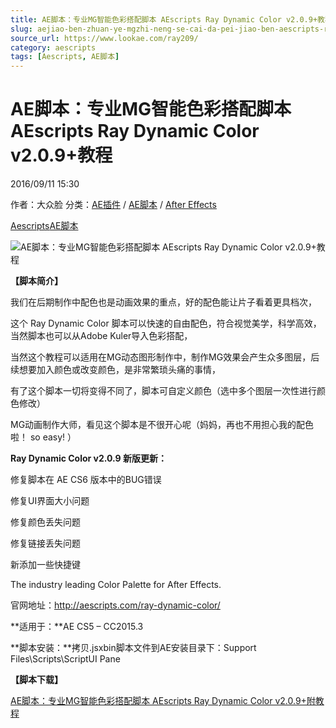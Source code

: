 ```yaml
---
title: AE脚本：专业MG智能色彩搭配脚本 AEscripts Ray Dynamic Color v2.0.9+教程
slug: aejiao-ben-zhuan-ye-mgzhi-neng-se-cai-da-pei-jiao-ben-aescripts-ray-dynamic-color-v2-0-9-jiao-cheng
source_url: https://www.lookae.com/ray209/
category: aescripts
tags: [Aescripts, AE脚本]
---
```

# AE脚本：专业MG智能色彩搭配脚本 AEscripts Ray Dynamic Color v2.0.9+教程

2016/09/11 15:30

作者：大众脸
分类：[AE插件](https://www.lookae.com/after-effects/aechajian/) / [AE脚本](https://www.lookae.com/after-effects/aescripts/) / [After Effects](https://www.lookae.com/after-effects/)

[Aescripts](https://www.lookae.com/tag/aescripts/)[AE脚本](https://www.lookae.com/tag/ae%e8%84%9a%e6%9c%ac/)

![AE脚本：专业MG智能色彩搭配脚本 AEscripts Ray Dynamic Color v2.0.9+教程](https://www.lookae.com/wp-content/uploads/2015/04/Ray-Dynamic-Color.jpg "AE脚本：专业MG智能色彩搭配脚本 AEscripts Ray Dynamic Color v2.0.9+教程-LookAE.com")

**【脚本简介】**

我们在后期制作中配色也是动画效果的重点，好的配色能让片子看着更具档次，

这个 Ray Dynamic Color 脚本可以快速的自由配色，符合视觉美学，科学高效，当然脚本也可以从Adobe Kuler导入色彩搭配，

当然这个教程可以适用在MG动态图形制作中，制作MG效果会产生众多图层，后续想要加入颜色或改变颜色，是非常繁琐头痛的事情，

有了这个脚本一切将变得不同了，脚本可自定义颜色（选中多个图层一次性进行颜色修改）

MG动画制作大师，看见这个脚本是不很开心呢（妈妈，再也不用担心我的配色啦！ so easy! ）

**Ray Dynamic Color v2.0.9 新版更新：**

修复脚本在 AE CS6 版本中的BUG错误

修复UI界面大小问题

修复颜色丢失问题

修复链接丢失问题

新添加一些快捷键

The industry leading Color Palette for After Effects.

官网地址：http://aescripts.com/ray-dynamic-color/

**适用于：**AE CS5 – CC2015.3

**脚本安装：**拷贝.jsxbin脚本文件到AE安装目录下：Support Files\Scripts\ScriptUI Pane

**【脚本下载】**

[AE脚本：专业MG智能色彩搭配脚本 AEscripts Ray Dynamic Color v2.0.9+附教程](http://lookae.ctfile.com/fs/GBe156394942)

